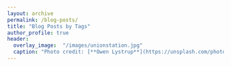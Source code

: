 ```yaml
---
layout: archive
permalink: /blog-posts/
title: "Blog Posts by Tags"
author_profile: true
header:
  overlay_image:  "/images/unionstation.jpg"
  caption: "Photo credit: [**Owen Lystrup**](https://unsplash.com/photos/chaqHXlOzYs)"
---
```

